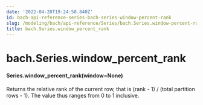 ```yaml
---
date: '2022-04-28T19:24:58.840Z'
id: bach-api-reference-series-bach-series-window-percent-rank
slug: /modeling/bach/api-reference/Series/bach.Series.window-percent-rank/
title: bach.Series.window_percent_rank
---
```


# bach.Series.window_percent_rank


#### Series.window_percent_rank(window=None)
Returns the relative rank of the current row, that is
(rank - 1) / (total partition rows - 1).
The value thus ranges from 0 to 1 inclusive.

<!-- !! processed by numpydoc !! -->
